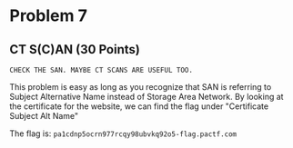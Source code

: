 # Problem 7
## CT S(C)AN (30 Points)
```
CHECK THE SAN. MAYBE CT SCANS ARE USEFUL TOO.
```
This problem is easy as long as you recognize that SAN is referring to Subject Alternative Name instead of Storage Area Network.
By looking at the certificate for the website, we can find the flag under "Certificate Subject Alt Name"


The flag is: `pa1cdnp5ocrn977rcqy98ubvkq92o5-flag.pactf.com`
